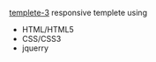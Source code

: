 [templete-3](https://rehabmahmoud20.github.io/templete-3/)
responsive templete using
* HTML/HTML5
* CSS/CSS3
* jquerry
